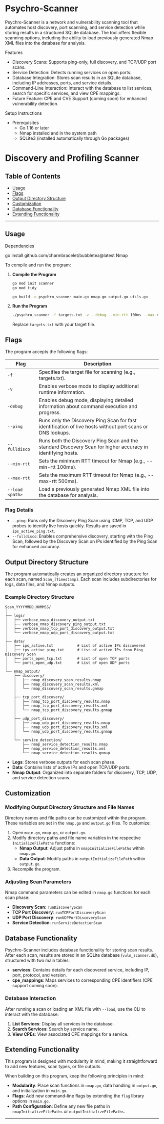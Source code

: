 
# Psychro-Scanner

Psychro-Scanner is a network and vulnerability scanning tool that automates host discovery, port scanning, and service detection while storing results in a structured SQLite database. The tool offers flexible scanning options, including the ability to load previously generated Nmap XML files into the database for analysis.

Features
 - Discovery Scans: Supports ping-only, full discovery, and TCP/UDP port scans.
 - Service Detection: Detects running services on open ports.
 - Database Integration: Stores scan results in an SQLite database, including IP addresses, ports, and service details.
 - Command-Line Interaction: Interact with the database to list services, search for specific services, and view CPE mappings.
 - Future Feature: CPE and CVE Support (coming soon) for enhanced vulnerability detection.

Setup Instructions
 - Prerequisites
   - Go 1.16 or later
   - Nmap installed and in the system path
   - SQLite3 (installed automatically through Go packages)

# Discovery and Profiling Scanner

## **Table of Contents**

* [Usage](#usage)
* [Flags](#flags)
* [Output Directory Structure](#output-directory-structure)
* [Customization](#customization)
* [Database Functionality](#database-functionality)
* [Extending Functionality](#extending-functionality)

---

## **Usage**

Dependencies

go install github.com/charmbracelet/bubbletea@latest
Nmap 

To compile and run the program:

1. **Compile the Program**

   ```bash
   go mod init scanner
   go mod tidy
   ```

   ```bash
   go build -o psychro_scanner main.go nmap.go output.go utils.go
   ```



2. **Run the Program**

   ```bash
   ./psychro_scanner -f targets.txt -v --debug --min-rtt 100ms --max-rtt 500ms
   ```

   Replace `targets.txt` with your target file.

## **Flags**

The program accepts the following flags:

| Flag | Description |
|------|-------------|
| `-f` | Specifies the target file for scanning (e.g., targets.txt). |
| `-v` | Enables verbose mode to display additional runtime information. |
| `-debug` | Enables debug mode, displaying detailed information about command execution and progress. |
| `--ping` | Runs only the Discovery Ping Scan for fast identification of live hosts without port scans or DNS lookups. |
| `--fulldisco` | Runs both the Discovery Ping Scan and the standard Discovery Scan for higher accuracy in identifying hosts. |
| `--min-rtt` | Sets the minimum RTT timeout for Nmap (e.g., --min-rtt 100ms). |
| `--max-rtt` | Sets the maximum RTT timeout for Nmap (e.g., --max-rtt 500ms). |
| `--load <path>` | Load a previously generated Nmap XML file into the database for analysis. |

### Flag Details
- `--ping`: Runs only the Discovery Ping Scan using ICMP, TCP, and UDP probes to identify live hosts quickly. Results are saved in `ips_active_ping.txt`.
- `--fulldisco`: Enables comprehensive discovery, starting with the Ping Scan, followed by the Discovery Scan on IPs identified by the Ping Scan for enhanced accuracy.

## **Output Directory Structure**

The program automatically creates an organized directory structure for each scan, named `Scan_[Timestamp]`. Each scan includes subdirectories for logs, data files, and Nmap outputs.

### **Example Directory Structure**

```plaintext
Scan_YYYYMMDD_HHMMSS/
│
├── logs/
│   ├── verbose_nmap_discovery_output.txt
│   ├── verbose_nmap_discovery_ping_output.txt
│   ├── verbose_nmap_tcp_port_discovery_output.txt
│   └── verbose_nmap_udp_port_discovery_output.txt
│
├── data/
│   ├── ips_active.txt           # List of active IPs discovered
│   ├── ips_active_ping.txt      # List of active IPs from Ping Discovery Scan
│   ├── ports_open_tcp.txt       # List of open TCP ports
│   └── ports_open_udp.txt       # List of open UDP ports
│
└── nmap_output/
    ├── discovery/
    │   ├── nmap_discovery_scan_results.nmap
    │   ├── nmap_discovery_scan_results.xml
    │   └── nmap_discovery_scan_results.gnmap
    │
    ├── tcp_port_discovery/
    │   ├── nmap_tcp_port_discovery_results.nmap
    │   ├── nmap_tcp_port_discovery_results.xml
    │   └── nmap_tcp_port_discovery_results.gnmap
    │
    ├── udp_port_discovery/
    │   ├── nmap_udp_port_discovery_results.nmap
    │   ├── nmap_udp_port_discovery_results.xml
    │   └── nmap_udp_port_discovery_results.gnmap
    │
    └── service_detection/
        ├── nmap_service_detection_results.nmap
        ├── nmap_service_detection_results.xml
        └── nmap_service_detection_results.gnmap
```

* **Logs**: Stores verbose outputs for each scan phase.
* **Data**: Contains lists of active IPs and open TCP/UDP ports.
* **Nmap Output**: Organized into separate folders for discovery, TCP, UDP, and service detection scans.

## **Customization**

### **Modifying Output Directory Structure and File Names**

Directory names and file paths can be customized within the program. These variables are set in the `nmap.go` and `output.go` files. To customize:

1. Open `main.go`, `nmap.go`, or `output.go`.
2. Modify directory paths and file name variables in the respective `InitializeFilePaths` functions:
   - **Nmap Output**: Adjust paths in `nmapInitializeFilePaths` within `nmap.go`.
   - **Data Output**: Modify paths in `outputInitializeFilePath` within `output.go`.
3. Recompile the program.

### **Adjusting Scan Parameters**

Nmap command parameters can be edited in `nmap.go` functions for each scan phase:

* **Discovery Scan**: `runDiscoveryScan`
* **TCP Port Discovery**: `runTCPPortDiscoveryScan`
* **UDP Port Discovery**: `runUDPPortDiscoveryScan`
* **Service Detection**: `runServiceDetectionScan`

## **Database Functionality**

Psychro-Scanner includes database functionality for storing scan results. After each scan, results are stored in an SQLite database (`vuln_scanner.db`), structured with two main tables:

- **services**: Contains details for each discovered service, including IP, port, protocol, and version.
- **cpe_mappings**: Maps services to corresponding CPE identifiers (CPE support coming soon).

### Database Interaction

After running a scan or loading an XML file with `--load`, use the CLI to interact with the database:

1. **List Services**: Display all services in the database.
2. **Search Services**: Search by service name.
3. **View CPEs**: View associated CPE mappings for a service.

## **Extending Functionality**

This program is designed with modularity in mind, making it straightforward to add new features, scan types, or file outputs.

When building on this program, keep the following principles in mind:

- **Modularity**: Place scan functions in `nmap.go`, data handling in `output.go`, and initialization in `main.go`.
- **Flags**: Add new command-line flags by extending the `flag` library options in `main.go`.
- **Path Configuration**: Define any new file paths in `nmapInitializeFilePaths` or `outputInitializeFilePaths`.

---
